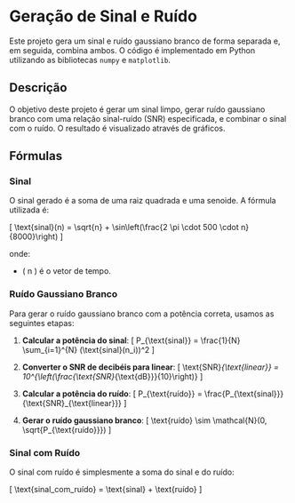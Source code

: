 # Geração de Sinal e Ruído

Este projeto gera um sinal e ruído gaussiano branco de forma separada e, em seguida, combina ambos. O código é implementado em Python utilizando as bibliotecas `numpy` e `matplotlib`.

## Descrição

O objetivo deste projeto é gerar um sinal limpo, gerar ruído gaussiano branco com uma relação sinal-ruído (SNR) especificada, e combinar o sinal com o ruído. O resultado é visualizado através de gráficos.

## Fórmulas

### Sinal

O sinal gerado é a soma de uma raiz quadrada e uma senoide. A fórmula utilizada é:

\[ \text{sinal}(n) = \sqrt{n} + \sin\left(\frac{2 \pi \cdot 500 \cdot n}{8000}\right) \]

onde:
- \( n \) é o vetor de tempo.

### Ruído Gaussiano Branco

Para gerar o ruído gaussiano branco com a potência correta, usamos as seguintes etapas:

1. **Calcular a potência do sinal**:
\[ P_{\text{sinal}} = \frac{1}{N} \sum_{i=1}^{N} (\text{sinal}(n_i))^2 \]

2. **Converter o SNR de decibéis para linear**:
\[ \text{SNR}_{\text{linear}} = 10^{\left(\frac{\text{SNR}_{\text{dB}}}{10}\right)} \]

3. **Calcular a potência do ruído**:
\[ P_{\text{ruído}} = \frac{P_{\text{sinal}}}{\text{SNR}_{\text{linear}}} \]

4. **Gerar o ruído gaussiano branco**:
\[ \text{ruído} \sim \mathcal{N}(0, \sqrt{P_{\text{ruído}}}) \]

### Sinal com Ruído

O sinal com ruído é simplesmente a soma do sinal e do ruído:

\[ \text{sinal\_com\_ruído} = \text{sinal} + \text{ruído} \]

